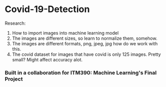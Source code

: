 # Covid-19-Detection

Research:

1. How to import images into machine learning model
2. The images are different sizes, so learn to normalize them, somehow.
3. The images are different formats, png, jpeg, jpg how do we work with this.
4. The covid dataset for images that have covid is only 125 images. Pretty small? Might affect accuracy alot.

<h3> Built in a collaboration for ITM390: Machine Learning's Final Project </h3>
